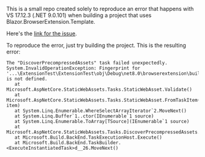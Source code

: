 This is a small repo created solely to reproduce an error that happens with VS 17.12.3 (.NET 9.0.101) when building a project that uses Blazor.BrowserExtension.Template.

Here's the [link for the issue](https://github.com/dotnet/aspnetcore/issues/59625).

To reproduce the error, just try building the project. This is the resulting error:
```
The "DiscoverPrecompressedAssets" task failed unexpectedly.
System.InvalidOperationException: Fingerprint for '...\ExtensionTest\ExtensionTest\obj\Debug\net8.0\browserextension\build\BackgroundWorker.js' is not defined.
   at Microsoft.AspNetCore.StaticWebAssets.Tasks.StaticWebAsset.Validate()
   at Microsoft.AspNetCore.StaticWebAssets.Tasks.StaticWebAsset.FromTaskItem(ITaskItem item)
   at System.Linq.Enumerable.WhereSelectArrayIterator`2.MoveNext()
   at System.Linq.Buffer`1..ctor(IEnumerable`1 source)
   at System.Linq.Enumerable.ToArray[TSource](IEnumerable`1 source)
   at Microsoft.AspNetCore.StaticWebAssets.Tasks.DiscoverPrecompressedAssets.Execute()
   at Microsoft.Build.BackEnd.TaskExecutionHost.Execute()
   at Microsoft.Build.BackEnd.TaskBuilder.<ExecuteInstantiatedTask>d__26.MoveNext()
```
